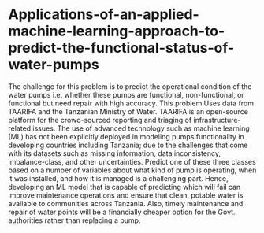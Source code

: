 # Applications-of-an-applied-machine-learning-approach-to-predict-the-functional-status-of-water-pumps
The challenge for this problem is to predict the operational condition of the water pumps i.e. whether these pumps are functional, non-functional, or functional but need repair with high accuracy. This problem Uses data from TAARIFA and the Tanzanian Ministry of Water. TAARIFA is an open-source platform for the crowd-sourced reporting and triaging of infrastructure-related issues. The use of advanced technology such as machine learning (ML) has not been explicitly deployed in modeling pumps functionality in developing countries including Tanzania; due to the challenges that come with its datasets such as missing information, data inconsistency, imbalance-class, and other uncertainties. Predict one of these three classes based on a number of variables about what kind of pump is operating, when it was installed, and how it is managed is a challenging part. Hence, developing an ML model that is capable of predicting which will fail can improve maintenance operations and ensure that clean, potable water is available to communities across Tanzania. Also, timely maintenance and repair of water points will be a financially cheaper option for the Govt. authorities rather than replacing a pump.
